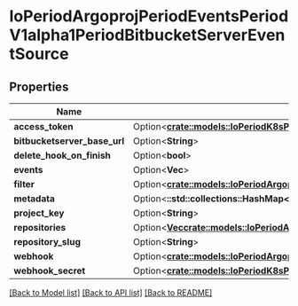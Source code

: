 # IoPeriodArgoprojPeriodEventsPeriodV1alpha1PeriodBitbucketServerEventSource

## Properties

Name | Type | Description | Notes
------------ | ------------- | ------------- | -------------
**access_token** | Option<[**crate::models::IoPeriodK8sPeriodApiPeriodCorePeriodV1PeriodSecretKeySelector**](io.k8s.api.core.v1.SecretKeySelector.md)> |  | [optional]
**bitbucketserver_base_url** | Option<**String**> |  | [optional]
**delete_hook_on_finish** | Option<**bool**> |  | [optional]
**events** | Option<**Vec<String>**> |  | [optional]
**filter** | Option<[**crate::models::IoPeriodArgoprojPeriodEventsPeriodV1alpha1PeriodEventSourceFilter**](io.argoproj.events.v1alpha1.EventSourceFilter.md)> |  | [optional]
**metadata** | Option<**::std::collections::HashMap<String, String>**> |  | [optional]
**project_key** | Option<**String**> |  | [optional]
**repositories** | Option<[**Vec<crate::models::IoPeriodArgoprojPeriodEventsPeriodV1alpha1PeriodBitbucketServerRepository>**](io.argoproj.events.v1alpha1.BitbucketServerRepository.md)> |  | [optional]
**repository_slug** | Option<**String**> |  | [optional]
**webhook** | Option<[**crate::models::IoPeriodArgoprojPeriodEventsPeriodV1alpha1PeriodWebhookContext**](io.argoproj.events.v1alpha1.WebhookContext.md)> |  | [optional]
**webhook_secret** | Option<[**crate::models::IoPeriodK8sPeriodApiPeriodCorePeriodV1PeriodSecretKeySelector**](io.k8s.api.core.v1.SecretKeySelector.md)> |  | [optional]

[[Back to Model list]](../README.md#documentation-for-models) [[Back to API list]](../README.md#documentation-for-api-endpoints) [[Back to README]](../README.md)


